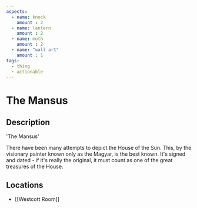```yaml
---
aspects: 
  - name: knock
    amount : 2
  - name: lantern
    amount : 2
  - name: moth
    amount : 2
  - name: "wall art"
    amount : 1
tags:
  - thing
  - actionable
---
```


# The Mansus

## Description

'The Mansus'

There have been many attempts to depict the House of the Sun. This, by the visionary painter known only as the Magyar, is the best known. It's signed and dated - if it's really the original, it must count as one of the great treasures of the House.
## Locations
- [[Westcott Room]]
